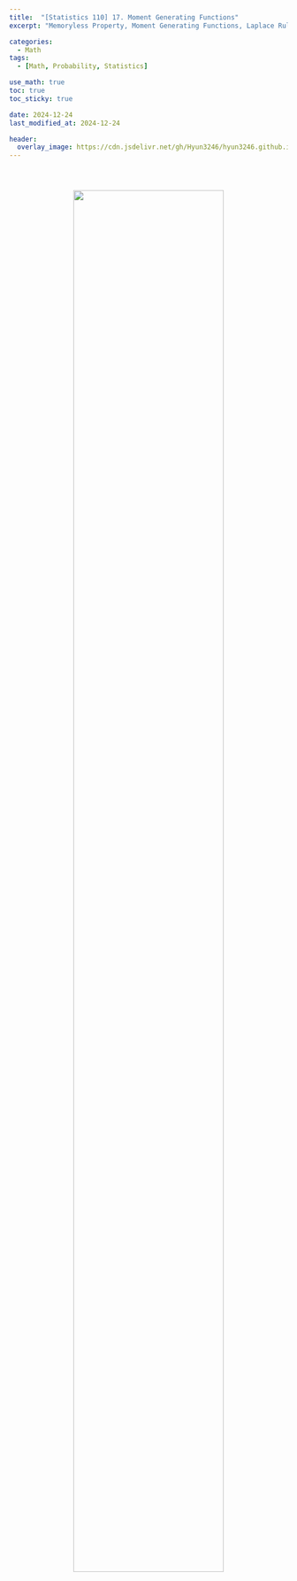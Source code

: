 ```yaml
---
title:  "[Statistics 110] 17. Moment Generating Functions"
excerpt: "Memoryless Property, Moment Generating Functions, Laplace Rule of Succession"

categories:
  - Math
tags:
  - [Math, Probability, Statistics]

use_math: true
toc: true
toc_sticky: true

date: 2024-12-24
last_modified_at: 2024-12-24

header:
  overlay_image: https://cdn.jsdelivr.net/gh/Hyun3246/hyun3246.github.io@master/image/overlay image/Statistics 110.png
---
```


<br/>
<figure style="display:block; text-align:center;">
  <img src="https://cdn.jsdelivr.net/gh/Hyun3246/Code-Warehouse@master/Statistics 110/Lec 17.png"
       style="width: 80%; height: auto; margin:10px">
</figure>
<br/>